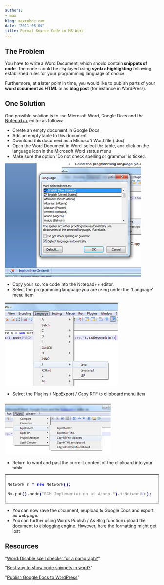 ```yaml
---
authors:
- max
blog: maxrohde.com
date: "2011-08-06"
title: Format Source Code in MS Word
---
```


## The Problem

You have to write a Word Document, which should contain **snippets of code**. The code should be displayed using **syntax highlighting** following established rules for your programming language of choice.

Furthermore, at a later point in time, you would like to publish parts of your **word document as HTML** or as **blog post** (for instance in WordPress).

## One Solution

One possible solution is to use Microsoft Word, Google Docs and the [Notepad++](http://notepad-plus-plus.org/) editor as follows:

- Create an empty document in Google Docs
- Add an empty table to this document
- Download this document as a Microsoft Word file (.doc)
- Open the Word Document in Word, select the table, and click on the language icon in the Microsoft Word status menu
- Make sure the option 'Do not check spelling or grammar' is ticked.

![](images/080611_0326_formatsourc1.png)

- Copy your source code into the Notepad++ editor.
- Select the programming language you are using under the 'Language' menu item

![](images/080611_0326_formatsourc2.png)

- Select the Plugins / NppExport / Copy RTF to clipboard menu item

![](images/080611_0326_formatsourc3.png)

- Return to word and past the current content of the clipboard into your table

<table style="border-collapse:collapse;" border="0"><colgroup><col style="width:624px;"></colgroup><tbody valign="top"><tr style="height:10px;"><td style="border-top:solid black 1pt;border-left:solid black 1pt;border-bottom:solid black 1pt;border-right:solid black 1pt;padding:7px;"><p><span style="font-family:Courier New;font-size:10pt;background-color:white;">Network n <span style="color:navy;"><strong>=</strong></span> <span style="color:blue;"><strong>new</strong></span> Network<span style="color:navy;"><strong>();</strong></span></span></p><p style="text-align:justify;"><span style="font-family:Courier New;font-size:10pt;background-color:white;">Nx<span style="color:navy;"><strong>.</strong></span>put<span style="color:navy;"><strong>().</strong></span>node<span style="color:navy;"><strong>(</strong><span style="color:gray;">"SCM Implementation at Acorp."<span style="color:navy;"><strong>).</strong></span>inNetwork<span style="color:navy;"><strong>(</strong></span>n<span style="color:navy;"><strong>);</strong></span></span></span></span></p></td></tr></tbody></table>

- You can now save the document, reupload to Google Docs and export as webpage.
- You can further using Words Publish / As Blog function upload the document to a blogging engine. However, here the formatting might get lost.

## Resources

"[Word: Disable spell checker for a paragraph?](http://superuser.com/questions/256247/word-disable-spell-checker-for-a-paragraph)"

"[Best way to show code snippets in word?](http://stackoverflow.com/questions/387453/best-way-to-show-code-snippets-in-word)"

"[Publish Google Docs to WordPress](http://billbennett.co.nz/publish-google-docs-wordpress/)"
